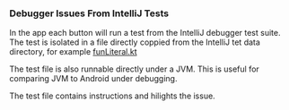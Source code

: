### Debugger Issues From IntelliJ Tests

In the app each button will run a test from the IntelliJ debugger test suite. The test is isolated in a file directly coppied from the IntelliJ tet data 
directory, for example [funLiteral.kt](https://github.com/JetBrains/intellij-community/blob/master/plugins/kotlin/jvm-debugger/test/testData/stepping/custom/funLiteral.kt)

The test file is also runnable directly under a JVM. This is useful for comparing JVM to Android under debugging.

The test file contains instructions and hilights the issue.
